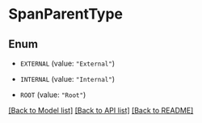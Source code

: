 # SpanParentType

## Enum


* `EXTERNAL` (value: `"External"`)

* `INTERNAL` (value: `"Internal"`)

* `ROOT` (value: `"Root"`)


[[Back to Model list]](../README.md#documentation-for-models) [[Back to API list]](../README.md#documentation-for-api-endpoints) [[Back to README]](../README.md)


